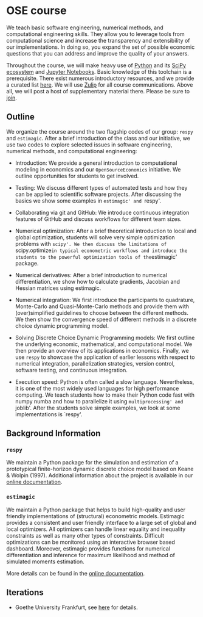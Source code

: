 # OSE course

We teach basic software engineering, numerical methods, and computational engineering skills.
They allow you to leverage tools from computational science and increase the transparency and extensibility of our implementations.
In doing so, you expand the set of possible economic questions that you can address and improve the quality of your answers.

Throughout the course, we will make heavy use of [Python](https://www.python.org) and its [SciPy ecosystem](https://www.scipy.org) and [Jupyter Notebooks](https://jupyter.org).
Basic knowledge of this toolchain is a prerequisite.
There exist numerous introductory resources, and we provide a curated list [here](https://github.com/HumanCapitalAnalysis/general-resources).
We will use [Zulip](https://zulipchat.com/) for all course communications.
Above all, we will post a host of supplementary material there.
Please be sure to [join](https://ose.zulipchat.com/join/dw3ysawvg0dg3c92uwkf68c6).

## Outline

We organize the course around the two flagship codes of our group: `respy` and `estimagic`. After a brief introduction of the class and our initiative, we use two codes to explore selected issues in software engineering, numerical methods, and computational engineering:

- Introduction: We provide a general introduction to computational modeling in economics and our `OpenSourceEconomics` initiative. We outline opportunities for students to get involved.

- Testing: We discuss different types of automated tests and how they can be applied to scientific software projects. After discussing the basics we show some examples in `estimagic' and `respy'.

- Collaborating via git and GitHub: We introduce continuous integration features of GitHub and discuss workflows for different team sizes.

- Numerical optimization:
After a brief theoretical introduction to local and global optimization, students will solve very simple optimization problems with `scipy'.
We then discuss the limitations of `scipy.optimize` in typical econometric workflows and introduce the students to the powerful optimization tools of the `estimagic' package.

- Numerical derivatives: After a brief introduction to numerical differentiation, we show how to calculate gradients, Jacobian and Hessian matrices using estimagic.

- Numerical integration: We first introduce the participants to quadrature, Monte-Carlo and Quasi-Monte-Carlo methods and provide them with (over)simplified guidelines to choose between the different methods. We then show the convergence speed of different methods in a discrete choice dynamic programming model.

- Solving Discrete Choice Dynamic Programming models: We first outline the underlying economic, mathematical, and computational model. We then provide an overview of its applications in economics. Finally, we use `respy` to showcase the application of earlier lessons with respect to numerical integration, parallelization strategies, version control, software testing, and continuous integration.

- Execution speed: Python is often called a slow language.
Nevertheless, it is one of the most widely used languages for high performance computing.
We teach students how to make their Python code fast with numpy numba and how to parallelize it using `multiprocessing' and `joblib'. After the students solve simple examples, we look at some implementations is `respy'.


## Background Information

### `respy`

We maintain a Python package for the simulation and estimation of a prototypical finite-horizon dynamic discrete choice model based on Keane & Wolpin (1997).
Additional information about the project is available in our [online documentation](https://respy.readthedocs.io).

### `estimagic`

We maintain a Python package that helps to build high-quality and user friendly implementations of (structural) econometric models. Estimagic provides a consistent and user friendly interface to a large set of global and local optimizers. All optimizers can handle linear equality and inequality constraints as well as many other types of constraints. Difficult optimizations can be monitored using an interactive browser based dashboard. Moreover, estimagic provides functions for numerical differentiation and inference for maximum likelihood and method of simulated moments estimation.

More details can be found in the [online documentation](https://estimagic.readthedocs.io).

## Iterations

* Goethe University Frankfurt, see [here](https://github.com/OpenSourceEconomics/ose-course/blob/master/iterations/goethe-university-frankfurt/README.md) for details.

